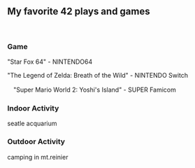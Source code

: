 <h2> My favorite 42 plays and games </h2>

<br>

<h3> Game </h3>

"Star Fox 64" - NINTENDO64

"The Legend of Zelda: Breath of the Wild" - NINTENDO Switch
 
　"Super Mario World 2: Yoshi's Island" - SUPER Famicom


<h3> Indoor Activity </h3>

seatle acquarium


<h3> Outdoor Activity </h3>

camping in mt.reinier


